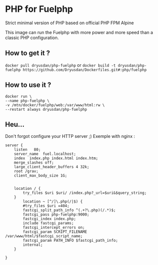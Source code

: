 # PHP for Fuelphp
Strict minimal version of PHP based on official PHP FPM Alpine

This image can run the Fuelphp with more power and more speed than a classic PHP configuration.

## How to get it ?

`docker pull dryusdan/php-fuelphp`
or
`docker build -t dryusdan/php-fuelphp https://github.com/Dryusdan/Dockerfiles.git#:php/fuelphp`

## How to use it ?
```
docker run \
--name php-fuelphp \
-v /mtn/docker/fuelphp/web:/var/www/html:rw \
--restart always dryusdan/php-fuelphp
```

## Heu...
Don't forgot configure your HTTP server ;) Exemple with nginx : 

```
server {
    listen   80;
    server_name  fuel.localhost;
    index  index.php index.html index.htm;
    merge_slashes off;
    large_client_header_buffers 4 32k;
    root /grav;
    client_max_body_size 1G;


    location / {
        try_files $uri $uri/ /index.php?_url=$uri&$query_string;
    }
        location ~ [^/]\.php(/|$) {
        #try_files $uri =404;
        fastcgi_split_path_info ^(.+?\.php)(/.*)$;
        fastcgi_pass php-fuelphp:9000;
        fastcgi_index index.php;
        include fastcgi_params;
        fastcgi_intercept_errors on;
        fastcgi_param SCRIPT_FILENAME /var/www/html/$fastcgi_script_name;
        fastcgi_param PATH_INFO $fastcgi_path_info;
        internal;
    }

}
```